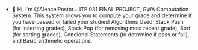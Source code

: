- 👋 Hi, I’m @AleacelPostor...
ITE 031 FINAL PROJECT, GWA Computation System. This system allows you to compute your grade and determine if you have passed or failed your studies! Algorithms Used: Stack Push (for inserting grades), Stack Pop (for removing most recent grade), Sort (for sorting grades), Condional Statements (to detrrmine if pass or fail), and Basic arithmetic operations.
